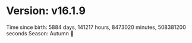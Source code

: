 # Version: v16.1.9
Time since birth: 5884 days, 141217 hours, 8473020 minutes, 508381200 seconds
Season: Autumn 🍁

